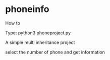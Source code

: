 # phoneinfo

How to

Type: python3 phoneproject.py


A simple multi inheritance project 

select the number of phone and get information  
